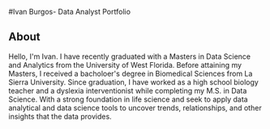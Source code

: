 #Ivan Burgos- Data Analyst Portfolio

## About
Hello, I'm Ivan. I have recently graduated with a Masters in Data Science and Analytics from the University of West Florida. Before attaining my Masters, I received a bacholoer's degree in Biomedical Sciences from La Sierra University. Since graduation, I have worked as a high school biology teacher and a dyslexia interventionist while completing my M.S. in Data Science. With a strong foundation in life science and seek to apply data analytical and data science tools to uncover trends, relationships, and other insights that the data provides. 


